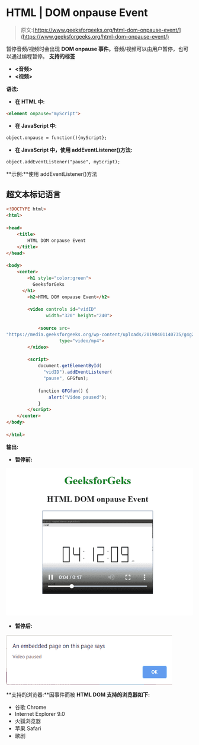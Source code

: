 # HTML | DOM onpause Event

> 原文:[https://www.geeksforgeeks.org/html-dom-onpause-event/](https://www.geeksforgeeks.org/html-dom-onpause-event/)

暂停音频/视频时会出现 **DOM onpause 事件**。音频/视频可以由用户暂停，也可以通过编程暂停。
**支持的标签**

*   **<音频>**
*   **<视频>**

**语法:**

*   **在 HTML 中:**

```html
<element onpause="myScript">
```

*   **在 JavaScript 中:**

```html
object.onpause = function(){myScript};
```

*   **在 JavaScript 中，使用 addEventListener()方法:**

```html
object.addEventListener("pause", myScript);
```

**示例:**使用 addEventListener()方法

## 超文本标记语言

```html
<!DOCTYPE html>
<html>

<head>
    <title>
        HTML DOM onpause Event
    </title>
</head>

<body>
    <center>
        <h1 style="color:green">
          GeeksforGeks
      </h1>
        <h2>HTML DOM onpause Event</h2>

        <video controls id="vidID"
               width="320" height="240">

            <source src=
"https://media.geeksforgeeks.org/wp-content/uploads/20190401140735/g4g2.mp4"
                    type="video/mp4">
        </video>

        <script>
            document.getElementById(
              "vidID").addEventListener(
              "pause", GFGfun);

            function GFGfun() {
                alert("Video paused");
            }
        </script>
    </center>
</body>

</html>
```

**输出:**

*   **暂停前:**

![](img/61600aba15b958879116525fb82211ed.png)

*   **暂停后:**

![](img/4e570f471b7168cc3d60b100928a0672.png)

**支持的浏览器:**因事件而被 **HTML DOM 支持的浏览器如下:** 

*   谷歌 Chrome
*   Internet Explorer 9.0
*   火狐浏览器
*   苹果 Safari
*   歌剧